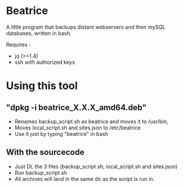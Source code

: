 # Beatrice
A little program that backups distant webservers and their mySQL databases, written in bash.

Requires :
- jq (>=1.4)
- ssh with authorized keys

# Using this tool

## "dpkg -i beatrice_X.X.X_amd64.deb"
- Renames backup_script.sh as beatrice and moves it to /usr/bin,
- Moves local_script.sh and sites.json to /etc/beatrice
- Use it just by typing "beatrice" in bash

## With the sourcecode
- Just DL the 3 files (backup_script.sh, local_script.sh and sites.json)
- Run backup_script.sh
- All archives will land in the same dir as the script is run in.
